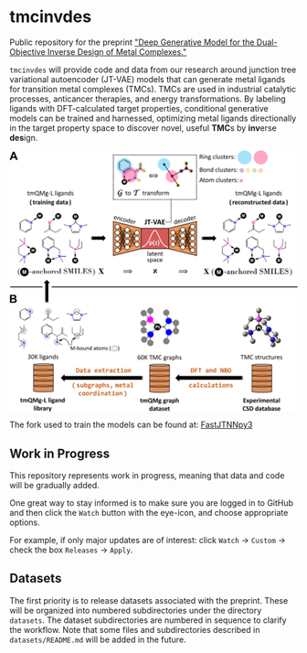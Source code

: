 # tmcinvdes

Public repository for the preprint ["Deep Generative Model for the Dual-Objective Inverse Design of Metal Complexes."](https://doi.org/10.26434/chemrxiv-2024-mzs7b)

`tmcinvdes` will provide code and data from our research around junction tree variational autoencoder (JT-VAE) models that can generate metal ligands for transition metal complexes (TMCs). TMCs are used in industrial catalytic processes, anticancer therapies, and energy transformations. By labeling ligands with DFT-calculated target properties, conditional generative models can be trained and harnessed, optimizing metal ligands directionally in the target property space to discover novel, useful **TMC**s by **inv**erse **des**ign.

<img align="center" src="concept_overview.png" alt="Inverse Design of Metal Complexes" width="800"/>

The fork used to train the models can be found at: [FastJTNNpy3](https://github.com/Strandgaard96/FastJTNNpy3)

## Work in Progress

This repository represents work in progress, meaning that data and code will be gradually added.

One great way to stay informed is to make sure you are logged in to GitHub and then click the `Watch` button with the eye-icon, and choose appropriate options.

For example, if only major updates are of interest: click `Watch` -> `Custom` -> check the box `Releases` -> `Apply`.

## Datasets

The first priority is to release datasets associated with the preprint. These will be organized into numbered subdirectories under the directory `datasets`. The dataset subdirectories are numbered in sequence to clarify the workflow. Note that some files and subdirectories described in `datasets/README.md` will be added in the future.
